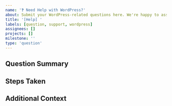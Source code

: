 ```yaml
---
name: '❓ Need Help with WordPress?'
about: Submit your WordPress-related questions here. We're happy to assist!
title: '[Help] '
labels: [question, support, wordpress]
assignees: []
projects: []
milestone: ''
type: 'question'
---
```


<!--
Thank you for reaching out! This form is for general questions or support requests related to WordPress usage, configuration, or integration with this project.
If your issue is a bug report or a feature/enhancement request, please use the appropriate template instead.
Please provide as much detail as possible to help us assist you efficiently.
-->

## Question Summary

<!--
Clearly describe your question or the issue you are facing with WordPress and this project.
-->

## Steps Taken

<!--
List any steps you have already tried to resolve your question.
-->

## Additional Context

<!--
Add any other context, screenshots, or code snippets that might help us understand your question better.
-->
